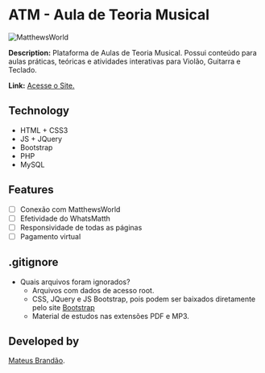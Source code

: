 # ATM - Aula de Teoria Musical
![MatthewsWorld](https://matthewsworld.life/img/logo-atm.png)

**Description:** Plataforma de Aulas de Teoria Musical. Possui conteúdo para aulas práticas, teóricas e atividades interativas para Violão, Guitarra e Teclado.

**Link:** [Acesse o Site.](https://www.atm-teoriamusical.com.br/)

## Technology

- HTML + CSS3
- JS + JQuery
- Bootstrap
- PHP
- MySQL

## Features

- [ ] Conexão com MatthewsWorld
- [ ] Efetividade do WhatsMatth
- [ ] Responsividade de todas as páginas
- [ ] Pagamento virtual

## .gitignore

- Quais arquivos foram ignorados?
    - Arquivos com dados de acesso root.
    - CSS, JQuery e JS Bootstrap, pois podem ser baixados diretamente pelo site [Bootstrap](https://getbootstrap.com/docs/4.4/getting-started/download/)
    - Material de estudos nas extensões PDF e MP3.

## Developed by

[Mateus Brandão](https://github.com/matthewsbrandan).